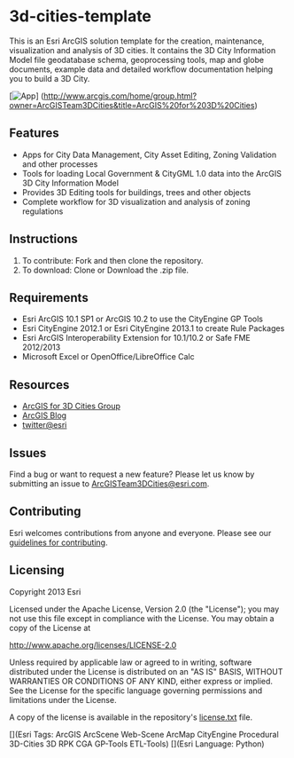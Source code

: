 # 3d-cities-template

This is an Esri ArcGIS solution template for the creation, maintenance, visualization and analysis of 3D cities. It contains the 3D City Information Model file geodatabase schema, geoprocessing tools, map and globe documents, example data and detailed workflow documentation helping you to build a 3D City.

[![App](https://github.com/Esri/3d-cities-template/raw/master/3d-cities-template.png "Zoning Designer results in the Web Viewer")] (http://www.arcgis.com/home/group.html?owner=ArcGISTeam3DCities&title=ArcGIS%20for%203D%20Cities)

## Features
* Apps for City Data Management, City Asset Editing, Zoning Validation and other processes
* Tools for loading Local Government & CityGML 1.0 data into the ArcGIS 3D City Information Model
* Provides 3D Editing tools for buildings, trees and other objects
* Complete workflow for 3D visualization and analysis of zoning regulations

## Instructions

1.	To contribute: Fork and then clone the repository.  
2.	To download: Clone or Download the .zip file.

## Requirements

* Esri ArcGIS 10.1 SP1 or ArcGIS 10.2 to use the CityEngine GP Tools
* Esri CityEngine 2012.1 or Esri CityEngine 2013.1 to create Rule Packages
* Esri ArcGIS Interoperability Extension for 10.1/10.2 or Safe FME 2012/2013
* Microsoft Excel or OpenOffice/LibreOffice Calc

## Resources

* [ArcGIS for 3D Cities Group](http://www.arcgis.com/home/group.html?owner=ArcGISTeam3DCities&title=ArcGIS%20for%203D%20Cities)
* [ArcGIS Blog](http://blogs.esri.com/esri/arcgis/)
* [twitter@esri](http://twitter.com/esri)

## Issues

Find a bug or want to request a new feature?  Please let us know by submitting an issue to ArcGISTeam3DCities@esri.com.

## Contributing

Esri welcomes contributions from anyone and everyone. Please see our [guidelines for contributing](https://github.com/esri/contributing).

## Licensing
Copyright 2013 Esri

Licensed under the Apache License, Version 2.0 (the "License");
you may not use this file except in compliance with the License.
You may obtain a copy of the License at

   http://www.apache.org/licenses/LICENSE-2.0

Unless required by applicable law or agreed to in writing, software
distributed under the License is distributed on an "AS IS" BASIS,
WITHOUT WARRANTIES OR CONDITIONS OF ANY KIND, either express or implied.
See the License for the specific language governing permissions and
limitations under the License.

A copy of the license is available in the repository's [license.txt]( https://raw.github.com/Esri/3d-cities-template/master/license.txt) file.

[](Esri Tags: ArcGIS ArcScene Web-Scene ArcMap CityEngine Procedural 3D-Cities 3D RPK CGA GP-Tools ETL-Tools)
[](Esri Language: Python)
